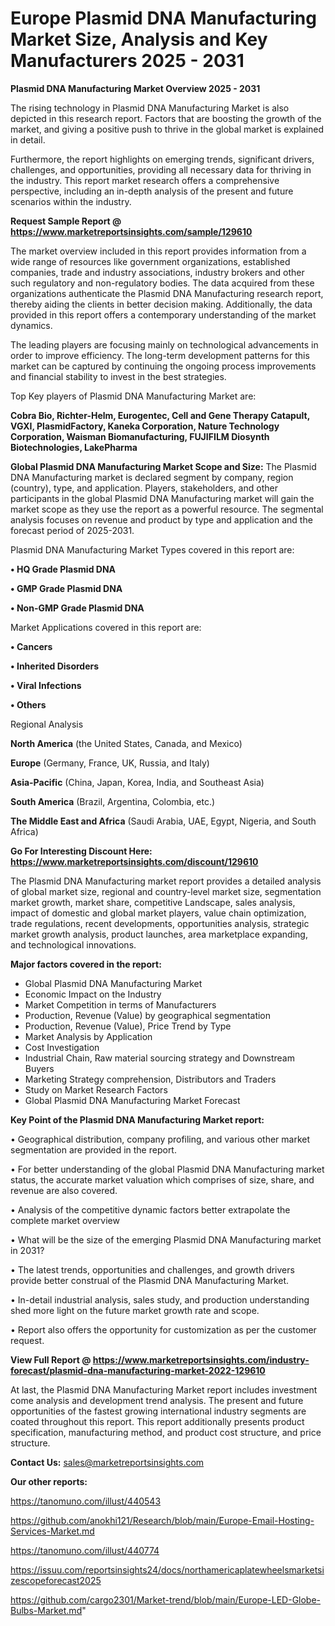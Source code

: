 # Europe Plasmid DNA Manufacturing Market Size, Analysis and Key Manufacturers 2025 - 2031

<Strong> Plasmid DNA Manufacturing Market Overview 2025 - 2031</strong>

The rising technology in Plasmid DNA Manufacturing Market is also depicted in this research report. Factors that are boosting the growth of the market, and giving a positive push to thrive in the global market is explained in detail.

Furthermore, the report highlights on emerging trends, significant drivers, challenges, and opportunities, providing all necessary data for thriving in the industry. This report market research offers a comprehensive perspective, including an in-depth analysis of the present and future scenarios within the industry.

<strong>Request Sample Report @ <a href=https://www.marketreportsinsights.com/sample/129610>https://www.marketreportsinsights.com/sample/129610</a></strong>

The market overview included in this report provides information from a wide range of resources like government organizations, established companies, trade and industry associations, industry brokers and other such regulatory and non-regulatory bodies. The data acquired from these organizations authenticate the Plasmid DNA Manufacturing research report, thereby aiding the clients in better decision making. Additionally, the data provided in this report offers a contemporary understanding of the market dynamics.

The leading players are focusing mainly on technological advancements in order to improve efficiency. The long-term development patterns for this market can be captured by continuing the ongoing process improvements and financial stability to invest in the best strategies.

Top Key players of Plasmid DNA Manufacturing Market are:

<strong>Cobra Bio, Richter-Helm, Eurogentec, Cell and Gene Therapy Catapult, VGXI, PlasmidFactory, Kaneka Corporation, Nature Technology Corporation, Waisman Biomanufacturing, FUJIFILM Diosynth Biotechnologies, LakePharma</strong>

<strong><b>Global Plasmid DNA Manufacturing Market Scope and Size:</b></strong>
The Plasmid DNA Manufacturing market is declared segment by company, region (country), type, and application. Players, stakeholders, and other participants in the global Plasmid DNA Manufacturing market will gain the market scope as they use the report as a powerful resource. The segmental analysis focuses on revenue and product by type and application and the forecast period of 2025-2031.

Plasmid DNA Manufacturing Market Types covered in this report are:

<strong>• HQ Grade Plasmid DNA

• GMP Grade Plasmid DNA

• Non-GMP Grade Plasmid DNA</strong>

Market Applications covered in this report are:

<strong>• Cancers

• Inherited Disorders

• Viral Infections

• Others</strong> 

Regional Analysis

<strong>North America</strong> (the United States, Canada, and Mexico)

<strong>Europe</strong> (Germany, France, UK, Russia, and Italy)

<strong>Asia-Pacific</strong> (China, Japan, Korea, India, and Southeast Asia)

<strong>South America</strong> (Brazil, Argentina, Colombia, etc.)

<strong>The Middle East and Africa</strong> (Saudi Arabia, UAE, Egypt, Nigeria, and South Africa)

<strong>Go For Interesting Discount Here: <a href=https://www.marketreportsinsights.com/discount/129610>https://www.marketreportsinsights.com/discount/129610</a></strong>

The Plasmid DNA Manufacturing market report provides a detailed analysis of global market size, regional and country-level market size, segmentation market growth, market share, competitive Landscape, sales analysis, impact of domestic and global market players, value chain optimization, trade regulations, recent developments, opportunities analysis, strategic market growth analysis, product launches, area marketplace expanding, and technological innovations.

<strong><b>Major factors covered in the report:</b></strong>
<ul>
  <li>Global Plasmid DNA Manufacturing Market </li>
  <li>Economic Impact on the Industry</li>
  <li>Market Competition in terms of Manufacturers</li>
  <li>Production, Revenue (Value) by geographical segmentation</li>
  <li>Production, Revenue (Value), Price Trend by Type</li>
  <li>Market Analysis by Application</li>
  <li>Cost Investigation</li>
  <li>Industrial Chain, Raw material sourcing strategy and Downstream Buyers</li>
  <li>Marketing Strategy comprehension, Distributors and Traders</li>
  <li>Study on Market Research Factors</li>
  <li>Global Plasmid DNA Manufacturing Market Forecast</li>
</ul>

<strong><b>Key Point of the Plasmid DNA Manufacturing Market report:</b></strong>

• Geographical distribution, company profiling, and various other market segmentation are provided in the report.

• For better understanding of the global Plasmid DNA Manufacturing market status, the accurate market valuation which comprises of size, share, and revenue are also covered.

• Analysis of the competitive dynamic factors better extrapolate the complete market overview

• What will be the size of the emerging Plasmid DNA Manufacturing market in 2031?

• The latest trends, opportunities and challenges, and growth drivers provide better construal of the Plasmid DNA Manufacturing Market.

• In-detail industrial analysis, sales study, and production understanding shed more light on the future market growth rate and scope.

• Report also offers the opportunity for customization as per the customer request.

<strong><b>View Full Report @ <a href=https://www.marketreportsinsights.com/industry-forecast/plasmid-dna-manufacturing-market-2022-129610>https://www.marketreportsinsights.com/industry-forecast/plasmid-dna-manufacturing-market-2022-129610</a></b></strong>


At last, the Plasmid DNA Manufacturing Market report includes investment come analysis and development trend analysis. The present and future opportunities of the fastest growing international industry segments are coated throughout this report. This report additionally presents product specification, manufacturing method, and product cost structure, and price structure.

<strong>Contact Us:</strong>
sales@marketreportsinsights.com

<strong>Our other reports:</strong>

<a href=https://tanomuno.com/illust/440543>https://tanomuno.com/illust/440543</a>

<a href=https://github.com/anokhi121/Research/blob/main/Europe-Email-Hosting-Services-Market.md>https://github.com/anokhi121/Research/blob/main/Europe-Email-Hosting-Services-Market.md</a>

<a href=https://tanomuno.com/illust/440774>https://tanomuno.com/illust/440774</a>

<a href=https://issuu.com/reportsinsights24/docs/northamericaplatewheelsmarketsizescopeforecast2025>https://issuu.com/reportsinsights24/docs/northamericaplatewheelsmarketsizescopeforecast2025</a>

<a href=https://github.com/cargo2301/Market-trend/blob/main/Europe-LED-Globe-Bulbs-Market.md>https://github.com/cargo2301/Market-trend/blob/main/Europe-LED-Globe-Bulbs-Market.md</a>"
